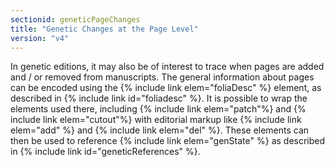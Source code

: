 ```yaml
---
sectionid: geneticPageChanges
title: "Genetic Changes at the Page Level"
version: "v4"
---
```


In genetic editions, it may also be of interest to trace when pages are added and / or removed from manuscripts. The general information about pages can be encoded using the {% include link elem="foliaDesc" %} element, as described in {% include link id="foliadesc" %}. It is possible to wrap the elements used there, including {% include link elem="patch"%} and {% include link elem="cutout"%} with editorial markup like {% include link elem="add" %} and {% include link elem="del" %}. These elements can then be used to reference {% include link elem="genState" %} as described in {% include link id="geneticReferences" %}.
